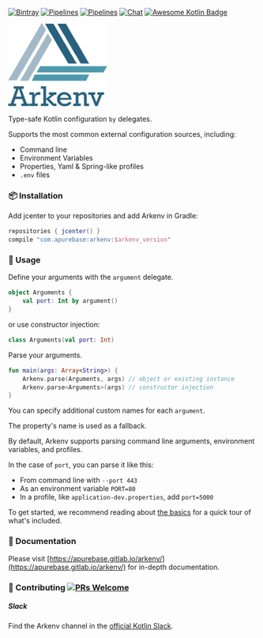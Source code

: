 [![Bintray](https://api.bintray.com/packages/apurebase/apurebase/arkenv/images/download.svg)](https://bintray.com/apurebase/apurebase/arkenv)
[![Pipelines](https://gitlab.com/apurebase/arkenv/badges/master/pipeline.svg)](https://gitlab.com/apurebase/arkenv/pipelines)
[![Pipelines](https://gitlab.com/apurebase/arkenv/badges/master/coverage.svg)](https://gitlab.com/apurebase/arkenv/commits/master)
[![Chat](https://img.shields.io/badge/chat-on%20slack-green.svg)](https://kotlinlang.slack.com/messages/CGF74HD19/)
[![Awesome Kotlin Badge](https://kotlin.link/awesome-kotlin.svg)](https://github.com/KotlinBy/awesome-kotlin)

<img src="/docs/arkenv_logo.png?raw=true" width="200">

Type-safe Kotlin configuration `by` delegates. 

Supports the most common external configuration sources, including: 
* Command line
* Environment Variables
* Properties, Yaml & Spring-like profiles
* `.env` files


### 📦 Installation
Add jcenter to your repositories and add Arkenv in Gradle:

```groovy
repositories { jcenter() }
compile "com.apurebase:arkenv:$arkenv_version"
```

### 🔨 Usage
Define your arguments with the `argument` delegate.
```kotlin
object Arguments {
    val port: Int by argument()
}
```

or use constructor injection:
```kotlin
class Arguments(val port: Int)
```

Parse your arguments.

```kotlin
fun main(args: Array<String>) {
    Arkenv.parse(Arguments, args) // object or existing instance
    Arkenv.parse<Arguments>(args) // constructor injection 
}
```

You can specify additional custom names for each `argument`.

The property's name is used as a fallback.

By default, Arkenv supports parsing command line arguments,
environment variables, and profiles.


In the case of `port`, you can parse it like this:
* From command line with `--port 443`
* As an environment variable `PORT=80`
* In a profile, like `application-dev.properties`, add `port=5000` 

 

To get started, we recommend reading about [the basics](https://apurebase.gitlab.io/arkenv/guides/the-basics) 
for a quick tour of what's included. 


### 📃 Documentation
Please visit [https://apurebase.gitlab.io/arkenv/](https://apurebase.gitlab.io/arkenv/) for in-depth documentation.

### 🤝 Contributing [![PRs Welcome](https://img.shields.io/badge/PRs-welcome-brightgreen.svg?style=flat-square)](http://makeapullrequest.com) 

##### Slack
Find the Arkenv channel in the [official Kotlin Slack](https://kotlinlang.slack.com/messages/CGF74HD19/).

